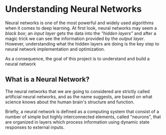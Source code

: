 # Understanding Neural Networks

Neural networks is one of the most powerful and widely used algorithms when it comes to deep learning. At first look, neural networks may seem a *black box*; an *input layer* gets the data into the *"hidden layers"* and after a magic trick we can see the information provided by the *output layer*. However, understanding what the hidden layers are doing is the key step to neural network implementation and optimization.

As a consequence, the goal of this project is to understand and build a neural network

## What is a Neural Network?

The neural networks that we are going to considered are strictly called artificial neural networks, and as the name suggests, are based on what science knows about the human brain's structure and function. 

Briefly, a neural network is defined as a computing system that consist of a number of simple but highly interconnected elements, called "neurons", that are organized in layers which process information using dynamic state responses to external inputs.
